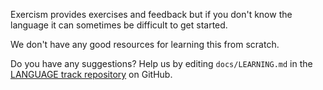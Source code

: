 Exercism provides exercises and feedback but if you don't know the
language it can sometimes be difficult to get started.

We don't have any good resources for learning this from scratch.

Do you have any suggestions? Help us by editing `docs/LEARNING.md` in the [LANGUAGE track repository](REPO) on GitHub.
